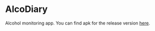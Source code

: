 # AlcoDiary
Alcohol monitoring app. You can find apk for the release version [here](https://github.com/Kapibarabanka/AlcoDiary/releases).
